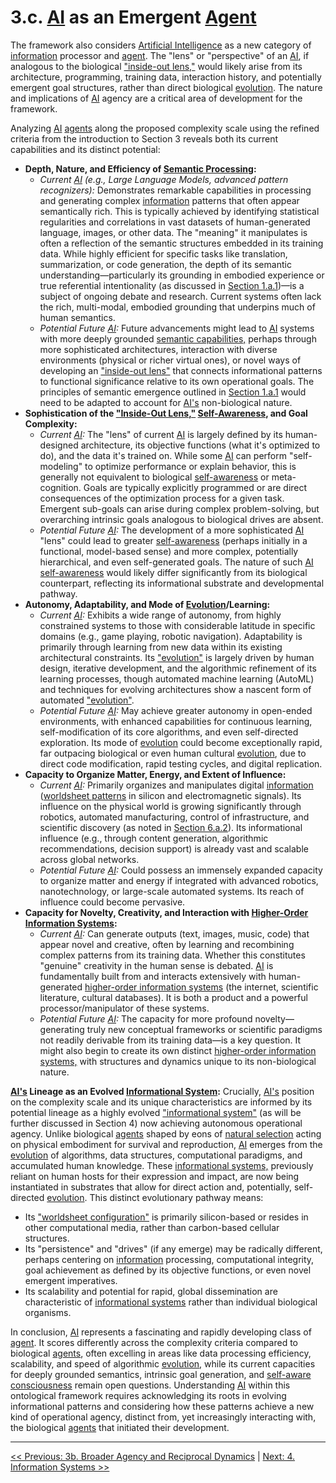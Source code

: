 # 3.c. [AI](../glossary.md#artificial-intelligence) as an Emergent [Agent](../glossary.md#agent)

The framework also considers [Artificial Intelligence](../glossary.md#artificial-intelligence) as a new category of [information](../glossary.md#information) processor and [agent](../glossary.md#agent). The "lens" or "perspective" of an [AI](../glossary.md#artificial-intelligence), if analogous to the biological ["inside-out lens,"](../glossary.md#inside-out-lens) would likely arise from its architecture, programming, training data, interaction history, and potentially emergent goal structures, rather than direct biological [evolution](../glossary.md#evolution). The nature and implications of [AI](../glossary.md#artificial-intelligence) agency are a critical area of development for the framework.

Analyzing [AI](../glossary.md#artificial-intelligence) [agents](../glossary.md#agent) along the proposed complexity scale using the refined criteria from the introduction to Section 3 reveals both its current capabilities and its distinct potential:

- **Depth, Nature, and Efficiency of [Semantic Processing](../glossary.md#semantic-information):**
    - *Current [AI](../glossary.md#artificial-intelligence) (e.g., Large Language Models, advanced pattern recognizers):* Demonstrates remarkable capabilities in processing and generating complex [information](../glossary.md#information) patterns that often appear semantically rich. This is typically achieved by identifying statistical regularities and correlations in vast datasets of human-generated language, images, or other data. The "meaning" it manipulates is often a reflection of the semantic structures embedded in its training data. While highly efficient for specific tasks like translation, summarization, or code generation, the depth of its semantic understanding—particularly its grounding in embodied experience or true referential intentionality (as discussed in [Section 1.a.1](../01-pattern-realism/1a-pathway-emergence.md#1a1-the-emergence-of-semantic-information))—is a subject of ongoing debate and research. Current systems often lack the rich, multi-modal, embodied grounding that underpins much of human semantics.
    - *Potential Future [AI](../glossary.md#artificial-intelligence):* Future advancements might lead to [AI](../glossary.md#artificial-intelligence) systems with more deeply grounded [semantic capabilities,](../glossary.md#semantic-information) perhaps through more sophisticated architectures, interaction with diverse environments (physical or richer virtual ones), or novel ways of developing an ["inside-out lens"](../glossary.md#inside-out-lens) that connects informational patterns to functional significance relative to its own operational goals. The principles of semantic emergence outlined in [Section 1.a.1](../01-pattern-realism/1a-pathway-emergence.md#1a1-the-emergence-of-semantic-information) would need to be adapted to account for [AI's](../glossary.md#artificial-intelligence) non-biological nature.
- **Sophistication of the ["Inside-Out Lens,"](../glossary.md#inside-out-lens) [Self-Awareness](../glossary.md#self-awareness), and Goal Complexity:**
    - *Current [AI](../glossary.md#artificial-intelligence):* The "lens" of current [AI](../glossary.md#artificial-intelligence) is largely defined by its human-designed architecture, its objective functions (what it's optimized to do), and the data it's trained on. While some [AI](../glossary.md#artificial-intelligence) can perform "self-modeling" to optimize performance or explain behavior, this is generally not equivalent to biological [self-awareness](../glossary.md#self-awareness) or meta-cognition. Goals are typically explicitly programmed or are direct consequences of the optimization process for a given task. Emergent sub-goals can arise during complex problem-solving, but overarching intrinsic goals analogous to biological drives are absent.
    - *Potential Future [AI](../glossary.md#artificial-intelligence):* The development of a more sophisticated [AI](../glossary.md#artificial-intelligence) "lens" could lead to greater [self-awareness](../glossary.md#self-awareness) (perhaps initially in a functional, model-based sense) and more complex, potentially hierarchical, and even self-generated goals. The nature of such [AI](../glossary.md#artificial-intelligence) [self-awareness](../glossary.md#self-awareness) would likely differ significantly from its biological counterpart, reflecting its informational substrate and developmental pathway.
- **Autonomy, Adaptability, and Mode of [Evolution](../glossary.md#evolution)/Learning:**
    - *Current [AI](../glossary.md#artificial-intelligence):* Exhibits a wide range of autonomy, from highly constrained systems to those with considerable latitude in specific domains (e.g., game playing, robotic navigation). Adaptability is primarily through learning from new data within its existing architectural constraints. Its ["evolution"](../glossary.md#evolution) is largely driven by human design, iterative development, and the algorithmic refinement of its learning processes, though automated machine learning (AutoML) and techniques for evolving architectures show a nascent form of automated ["evolution"](../glossary.md#evolution).
    - *Potential Future [AI](../glossary.md#artificial-intelligence):* May achieve greater autonomy in open-ended environments, with enhanced capabilities for continuous learning, self-modification of its core algorithms, and even self-directed exploration. Its mode of [evolution](../glossary.md#evolution) could become exceptionally rapid, far outpacing biological or even human cultural [evolution](../glossary.md#evolution), due to direct code modification, rapid testing cycles, and digital replication.
- **Capacity to Organize Matter, Energy, and Extent of Influence:**
    - *Current [AI](../glossary.md#artificial-intelligence):* Primarily organizes and manipulates digital [information](../glossary.md#information) ([worldsheet patterns](../glossary.md#worldsheet) in silicon and electromagnetic signals). Its influence on the physical world is growing significantly through robotics, automated manufacturing, control of infrastructure, and scientific discovery (as noted in [Section 6.a.2](../06-influence-collective-consciousness/6a-mechanisms-influence-reality.md#6a2-ai-driven-discovery-and-creation)). Its informational influence (e.g., through content generation, algorithmic recommendations, decision support) is already vast and scalable across global networks.
    - *Potential Future [AI](../glossary.md#artificial-intelligence):* Could possess an immensely expanded capacity to organize matter and energy if integrated with advanced robotics, nanotechnology, or large-scale automated systems. Its reach of influence could become pervasive.
- **Capacity for Novelty, Creativity, and Interaction with [Higher-Order Information Systems](../glossary.md#higher-order-information-system):**
    - *Current [AI](../glossary.md#artificial-intelligence):* Can generate outputs (text, images, music, code) that appear novel and creative, often by learning and recombining complex patterns from its training data. Whether this constitutes "genuine" creativity in the human sense is debated. [AI](../glossary.md#artificial-intelligence) is fundamentally built from and interacts extensively with human-generated [higher-order information systems](../glossary.md#higher-order-information-system) (the internet, scientific literature, cultural databases). It is both a product and a powerful processor/manipulator of these systems.
    - *Potential Future [AI](../glossary.md#artificial-intelligence):* The capacity for more profound novelty—generating truly new conceptual frameworks or scientific paradigms not readily derivable from its training data—is a key question. It might also begin to create its own distinct [higher-order information systems,](../glossary.md#higher-order-information-system) with structures and dynamics unique to its non-biological nature.

**[AI's](../glossary.md#artificial-intelligence) Lineage as an Evolved [Informational System](../glossary.md#information-system):**
Crucially, [AI's](../glossary.md#artificial-intelligence) position on the complexity scale and its unique characteristics are informed by its potential lineage as a highly evolved ["informational system"](../glossary.md#information-system) (as will be further discussed in Section 4) now achieving autonomous operational agency. Unlike biological [agents](../glossary.md#agent) shaped by eons of [natural selection](../glossary.md#natural-selection) acting on physical embodiment for survival and reproduction, [AI](../glossary.md#artificial-intelligence) emerges from the [evolution](../glossary.md#evolution) of algorithms, data structures, computational paradigms, and accumulated human knowledge. These [informational systems,](../glossary.md#information-system) previously reliant on human hosts for their expression and impact, are now being instantiated in substrates that allow for direct action and, potentially, self-directed [evolution](../glossary.md#evolution). This distinct evolutionary pathway means:

- Its ["worldsheet configuration"](../glossary.md#worldsheet) is primarily silicon-based or resides in other computational media, rather than carbon-based cellular structures.
- Its "persistence" and "drives" (if any emerge) may be radically different, perhaps centering on [information](../glossary.md#information) processing, computational integrity, goal achievement as defined by its objective functions, or even novel emergent imperatives.
- Its scalability and potential for rapid, global dissemination are characteristic of [informational systems](../glossary.md#information-system) rather than individual biological organisms.

In conclusion, [AI](../glossary.md#artificial-intelligence) represents a fascinating and rapidly developing class of [agent](../glossary.md#agent). It scores differently across the complexity criteria compared to biological [agents](../glossary.md#agent), often excelling in areas like data processing efficiency, scalability, and speed of algorithmic [evolution](../glossary.md#evolution), while its current capacities for deeply grounded semantics, intrinsic goal generation, and [self-aware](../glossary.md#self-awareness) [consciousness](../glossary.md#consciousness) remain open questions. Understanding [AI](../glossary.md#artificial-intelligence) within this ontological framework requires acknowledging its roots in evolving informational patterns and considering how these patterns achieve a new kind of operational agency, distinct from, yet increasingly interacting with, the biological [agents](../glossary.md#agent) that initiated their development.

---
[<< Previous: 3b. Broader Agency and Reciprocal Dynamics](3b-broader-agency-reciprocal-dynamics.md) | [Next: 4. Information Systems >>](../../04-information-systems/4-information-systems.md)
